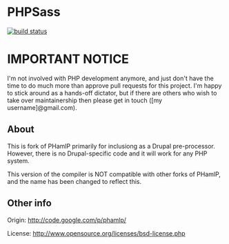 # PHPSass 
[![build status](https://travis-ci.org/richthegeek/phpsass.png)](https://travis-ci.org/richthegeek/phpsass)

# IMPORTANT NOTICE
I'm not involved with PHP development anymore, and just don't have the time to do much more than approve pull requests for this project. I'm happy to stick around as a hands-off dictator, but if there are others who wish to take over maintainership then please get in touch ([my username]@gmail.com).

## About
This is fork of PHamlP primarily for inclusiong as a Drupal pre-processor.
However, there is no Drupal-specific code and it will work for any PHP system.

This version of the compiler is NOT compatible with other forks of PHamlP, and
the name has been changed to reflect this.

## Other info
Origin: <http://code.google.com/p/phamlp/>

License: <http://www.opensource.org/licenses/bsd-license.php>

